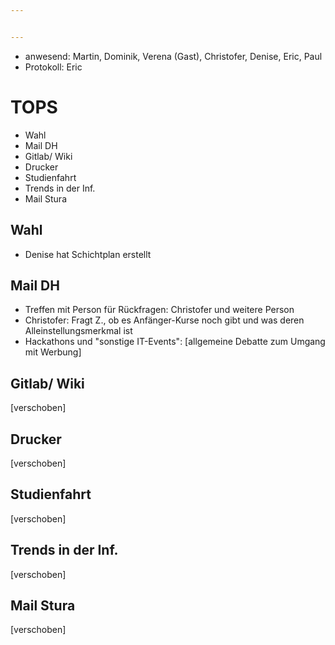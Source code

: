```yaml
---


---
```


* anwesend: Martin, Dominik, Verena (Gast), Christofer, Denise, Eric, Paul 
* Protokoll: Eric

# TOPS

* Wahl
* Mail DH
* Gitlab/ Wiki
* Drucker
* Studienfahrt
* Trends in der Inf.
* Mail Stura

## Wahl
* Denise hat Schichtplan erstellt

## Mail DH
* Treffen mit Person für Rückfragen: Christofer und weitere Person
* Christofer: Fragt Z., ob es Anfänger-Kurse noch gibt und was deren Alleinstellungsmerkmal ist
* Hackathons und "sonstige IT-Events": [allgemeine Debatte zum Umgang mit Werbung]

## Gitlab/ Wiki
[verschoben]

## Drucker
[verschoben]

## Studienfahrt
[verschoben]

## Trends in der Inf.
[verschoben]

## Mail Stura
[verschoben]

